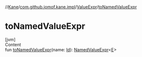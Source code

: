//[Kane](../../index.md)/[com.github.jomof.kane.impl](../index.md)/[ValueExpr](index.md)/[toNamedValueExpr](to-named-value-expr.md)



# toNamedValueExpr  
[jvm]  
Content  
fun [toNamedValueExpr](to-named-value-expr.md)(name: [Id](../index.md#%5Bcom.github.jomof.kane.impl%2FId%2F%2F%2FPointingToDeclaration%2F%5D%2FClasslikes%2F-757992446)): [NamedValueExpr](../-named-value-expr/index.md)<[E](index.md)>  



